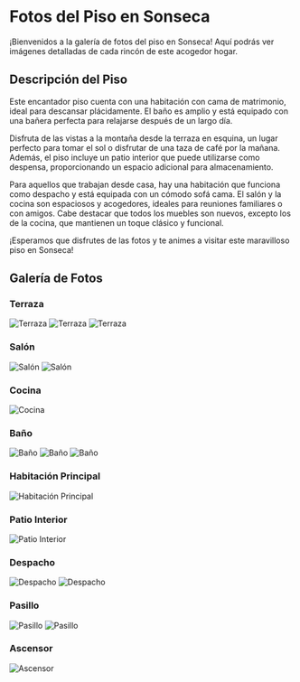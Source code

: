 # Fotos del Piso en Sonseca

¡Bienvenidos a la galería de fotos del piso en Sonseca! Aquí podrás ver imágenes detalladas de cada rincón de este acogedor hogar.

## Descripción del Piso

Este encantador piso cuenta con una habitación con cama de matrimonio, ideal para descansar plácidamente. El baño es amplio y está equipado con una bañera perfecta para relajarse después de un largo día.

Disfruta de las vistas a la montaña desde la terraza en esquina, un lugar perfecto para tomar el sol o disfrutar de una taza de café por la mañana. Además, el piso incluye un patio interior que puede utilizarse como despensa, proporcionando un espacio adicional para almacenamiento.

Para aquellos que trabajan desde casa, hay una habitación que funciona como despacho y está equipada con un cómodo sofá cama. El salón y la cocina son espaciosos y acogedores, ideales para reuniones familiares o con amigos. Cabe destacar que todos los muebles son nuevos, excepto los de la cocina, que mantienen un toque clásico y funcional.

¡Esperamos que disfrutes de las fotos y te animes a visitar este maravilloso piso en Sonseca!

## Galería de Fotos

### Terraza
![Terraza](images/Terraza.jpeg)
![Terraza](images/Terraza1.jpeg)
![Terraza](images/Terraza2.jpeg)

### Salón
![Salón](images/Salon.jpeg)
![Salón](images/Salon1.jpeg)

### Cocina
![Cocina](images/Cocina.jpeg)
<!-- ![Cocina](images/Cocina1.jpeg) -->
<!-- ![Cocina](images/Cocina2.jpeg) -->

### Baño
![Baño](images/Bano.jpeg)
![Baño](images/Bano1.jpeg)
![Baño](images/Bano2.jpeg)

### Habitación Principal
![Habitación Principal](images/Habitacion.jpeg)

### Patio Interior
![Patio Interior](images/Patio.jpeg)

### Despacho
![Despacho](images/Despacho.jpeg)
![Despacho](images/Despacho1.jpeg)

### Pasillo
![Pasillo](images/Pasillo.jpeg)
![Pasillo](images/Pasillo1.jpeg)

### Ascensor
![Ascensor](images/Ascensor.jpeg)